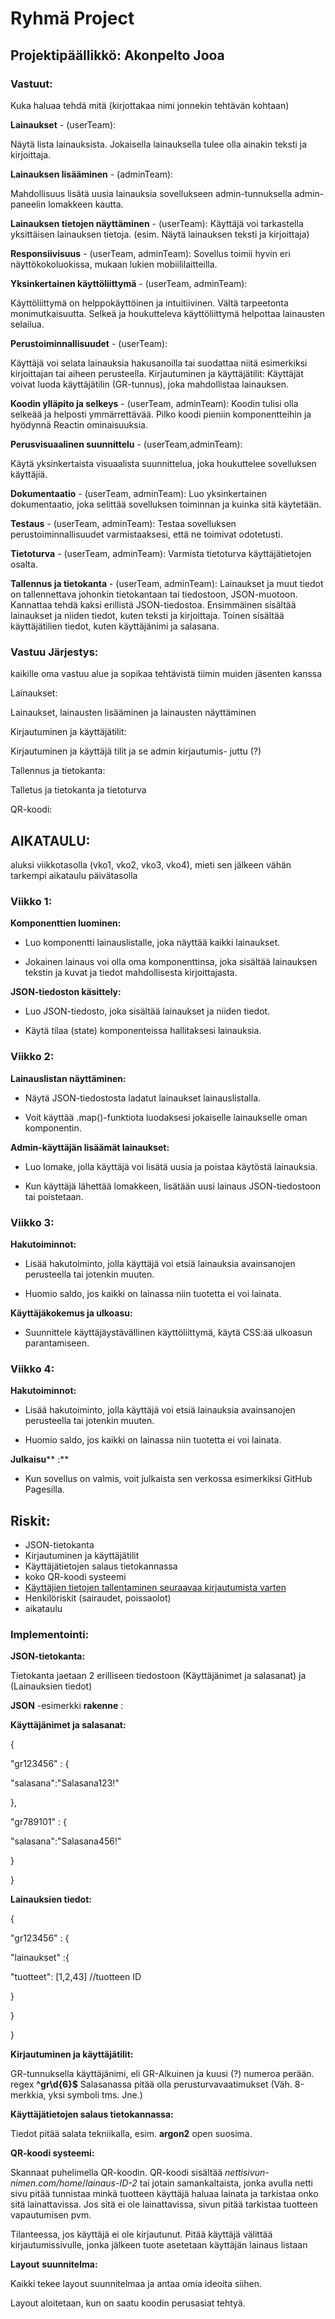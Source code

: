 # Ryhmä Project

## Projektipäällikkö: Akonpelto Jooa

### Vastuut:

Kuka haluaa tehdä mitä (kirjottakaa nimi jonnekin tehtävän kohtaan)

**Lainaukset** - (userTeam):

Näytä lista lainauksista. Jokaisella lainauksella tulee olla ainakin teksti ja kirjoittaja.

**Lainauksen lisääminen** - (adminTeam):

Mahdollisuus lisätä uusia lainauksia sovellukseen admin-tunnuksella admin-paneelin lomakkeen kautta.

**Lainauksen tietojen näyttäminen** - (userTeam): Käyttäjä voi tarkastella yksittäisen lainauksen tietoja. (esim. Näytä lainauksen teksti ja kirjoittaja)

**Responsiivisuus** - (userTeam, adminTeam): Sovellus toimii hyvin eri näyttökokoluokissa, mukaan lukien mobiililaitteilla.

**Yksinkertainen käyttöliittymä** - (userTeam, adminTeam):

Käyttöliittymä on helppokäyttöinen ja intuitiivinen. Vältä tarpeetonta monimutkaisuutta. Selkeä ja houkutteleva käyttöliittymä helpottaa lainausten selailua.

**Perustoiminnallisuudet** - (userTeam):

Käyttäjä voi selata lainauksia hakusanoilla tai suodattaa niitä esimerkiksi kirjoittajan tai aiheen perusteella. Kirjautuminen ja käyttäjätilit: Käyttäjät voivat luoda käyttäjätilin (GR-tunnus), joka mahdollistaa lainauksen.

**Koodin ylläpito ja selkeys** - (userTeam, adminTeam): Koodin tulisi olla selkeää ja helposti ymmärrettävää. Pilko koodi pieniin komponentteihin ja hyödynnä Reactin ominaisuuksia.

**Perusvisuaalinen suunnittelu** - (userTeam,adminTeam):

Käytä yksinkertaista visuaalista suunnittelua, joka houkuttelee sovelluksen käyttäjiä.

**Dokumentaatio** - (userTeam, adminTeam): Luo yksinkertainen dokumentaatio, joka selittää sovelluksen toiminnan ja kuinka sitä käytetään.

**Testaus** - (userTeam, adminTeam): Testaa sovelluksen perustoiminnallisuudet varmistaaksesi, että ne toimivat odotetusti.

**Tietoturva** - (userTeam, adminTeam): Varmista tietoturva käyttäjätietojen osalta.

**Tallennus ja tietokanta** - (userTeam, adminTeam): Lainaukset ja muut tiedot on tallennettava johonkin tietokantaan tai tiedostoon, JSON-muotoon. Kannattaa tehdä kaksi erillistä JSON-tiedostoa. Ensimmäinen sisältää lainaukset ja niiden tiedot, kuten teksti ja kirjoittaja. Toinen sisältää käyttäjätilien tiedot, kuten käyttäjänimi ja salasana.

### Vastuu Järjestys:

kaikille oma vastuu alue ja sopikaa tehtävistä tiimin muiden jäsenten kanssa

Lainaukset:

Lainaukset, lainausten lisääminen ja lainausten näyttäminen

Kirjautuminen ja käyttäjätilit:

Kirjautuminen ja käyttäjä tilit ja se admin kirjautumis- juttu (?)

Tallennus ja tietokanta:

Talletus ja tietokanta ja tietoturva

QR-koodi:

## AIKATAULU:

aluksi viikkotasolla (vko1, vko2, vko3, vko4), mieti sen jälkeen vähän tarkempi aikataulu päivätasolla

### Viikko 1:

**Komponenttien luominen:**

- Luo komponentti lainauslistalle, joka näyttää kaikki lainaukset.

- Jokainen lainaus voi olla oma komponenttinsa, joka sisältää lainauksen tekstin ja kuvat ja tiedot mahdollisesta kirjoittajasta.

**JSON-tiedoston käsittely:**

- Luo JSON-tiedosto, joka sisältää lainaukset ja niiden tiedot.

- Käytä tilaa (state) komponenteissa hallitaksesi lainauksia.

### Viikko 2:

**Lainauslistan näyttäminen:**

- Näytä JSON-tiedostosta ladatut lainaukset lainauslistalla.

- Voit käyttää .map()-funktiota luodaksesi jokaiselle lainaukselle oman komponentin.

**Admin-käyttäjän lisäämät lainaukset:**

- Luo lomake, jolla käyttäjä voi lisätä uusia ja poistaa käytöstä lainauksia.

- Kun käyttäjä lähettää lomakkeen, lisätään uusi lainaus JSON-tiedostoon tai poistetaan.

### Viikko 3:

**Hakutoiminnot:**

- Lisää hakutoiminto, jolla käyttäjä voi etsiä lainauksia avainsanojen perusteella tai jotenkin muuten.

- Huomio saldo, jos kaikki on lainassa niin tuotetta ei voi lainata.

**Käyttäjäkokemus ja ulkoasu:**

- Suunnittele käyttäjäystävällinen käyttöliittymä, käytä CSS:ää ulkoasun parantamiseen.

### Viikko 4:

**Hakutoiminnot:**

- Lisää hakutoiminto, jolla käyttäjä voi etsiä lainauksia avainsanojen perusteella tai jotenkin muuten.

- Huomio saldo, jos kaikki on lainassa niin tuotetta ei voi lainata.

**Julkaisu**** :**

- Kun sovellus on valmis, voit julkaista sen verkossa esimerkiksi GitHub Pagesilla.

## Riskit:

- JSON-tietokanta
- Kirjautuminen ja käyttäjätilit
- Käyttäjätietojen salaus tietokannassa
- koko QR-koodi systeemi
- [Käyttäjien tietojen tallentaminen seuraavaa kirjautumista varten](https://medium.com/@sushinpv/how-to-store-data-securely-into-local-storage-using-react-secure-storage-83626919be13)
- Henkilöriskit (sairaudet, poissaolot)
- aikataulu

### Implementointi:

**JSON-tietokanta:**

Tietokanta jaetaan 2 erilliseen tiedostoon (Käyttäjänimet ja salasanat) ja (Lainauksien tiedot)

**JSON** -esimerkki **rakenne** :

**Käyttäjänimet ja salasanat:**

{

"gr123456" : {

"salasana":"Salasana123!"

},

"gr789101" : {

"salasana":"Salasana456!"

}

}

**Lainauksien tiedot:**

{

"gr123456" : {

"lainaukset" :{

"tuotteet": [1,2,43] //tuotteen ID

}

}

}

**Kirjautuminen ja käyttäjätilit:**

GR-tunnuksella käyttäjänimi, eli GR-Alkuinen ja kuusi (?) numeroa perään. regex **^gr\d{6}$**
 Salasanassa pitää olla perusturvavaatimukset (Väh. 8-merkkia, yksi symboli tms. Jne.)

**Käyttäjätietojen salaus tietokannassa:**

Tiedot pitää salata tekniikalla, esim. **argon2** open suosima.

**QR-koodi systeemi:**

Skannaat puhelimella QR-koodin. QR-koodi sisältää _nettisivun-nimen.com/home_/_lainaus-ID-2_ tai jotain samankaltaista, jonka avulla netti sivu pitää tunnistaa minkä tuotteen käyttäjä haluaa lainata ja tarkistaa onko sitä lainattavissa. Jos sitä ei ole lainattavissa, sivun pitää tarkistaa tuotteen vapautumisen pvm.

Tilanteessa, jos käyttäjä ei ole kirjautunut. Pitää käyttäjä välittää kirjautumissivulle, jonka jälkeen tuote asetetaan käyttäjän lainaus listaan

**Layout**  **suunnitelma:**

Kaikki tekee layout suunnitelmaa ja antaa omia ideoita siihen.

Layout aloitetaan, kun on saatu koodin perusasiat tehtyä.
